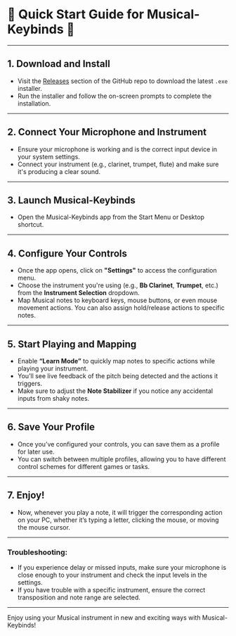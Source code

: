 
# 🎵 Quick Start Guide for Musical-Keybinds 🎹

---

## 1. **Download and Install**

- Visit the [Releases](https://github.com/YourUsername/Musical-Keybinds/releases) section of the GitHub repo to download the latest `.exe` installer.
- Run the installer and follow the on-screen prompts to complete the installation.

---

## 2. **Connect Your Microphone and Instrument**

- Ensure your microphone is working and is the correct input device in your system settings.
- Connect your instrument (e.g., clarinet, trumpet, flute) and make sure it's producing a clear sound.

---

## 3. **Launch Musical-Keybinds**

- Open the Musical-Keybinds app from the Start Menu or Desktop shortcut.

---

## 4. **Configure Your Controls**

- Once the app opens, click on **"Settings"** to access the configuration menu.
- Choose the instrument you're using (e.g., **Bb Clarinet**, **Trumpet**, etc.) from the **Instrument Selection** dropdown.
- Map Musical notes to keyboard keys, mouse buttons, or even mouse movement actions. You can also assign hold/release actions to specific notes.

---

## 5. **Start Playing and Mapping**

- Enable **“Learn Mode”** to quickly map notes to specific actions while playing your instrument.
- You’ll see live feedback of the pitch being detected and the actions it triggers.
- Make sure to adjust the **Note Stabilizer** if you notice any accidental inputs from shaky notes.

---

## 6. **Save Your Profile**

- Once you’ve configured your controls, you can save them as a profile for later use.
- You can switch between multiple profiles, allowing you to have different control schemes for different games or tasks.

---

## 7. **Enjoy!**

- Now, whenever you play a note, it will trigger the corresponding action on your PC, whether it’s typing a letter, clicking the mouse, or moving the mouse cursor.

---

### Troubleshooting:

- If you experience delay or missed inputs, make sure your microphone is close enough to your instrument and check the input levels in the settings.
- If you have trouble with a specific instrument, ensure the correct transposition and note range are selected.

---

Enjoy using your Musical instrument in new and exciting ways with Musical-Keybinds!
